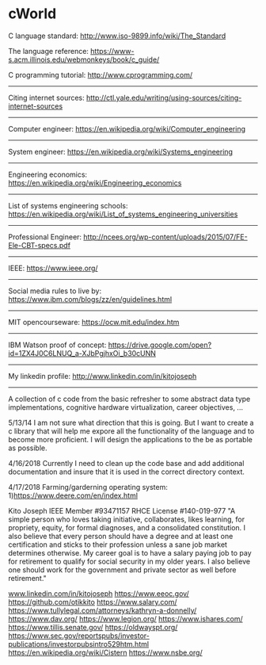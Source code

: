 cWorld
======

C language standard: http://www.iso-9899.info/wiki/The_Standard

The language reference: https://www-s.acm.illinois.edu/webmonkeys/book/c_guide/

C programming tutorial: http://www.cprogramming.com/

-----------------------------------------------------------------------------------------------------------
Citing internet sources: http://ctl.yale.edu/writing/using-sources/citing-internet-sources

-----------------------------------------------------------------------------------------------------------
Computer engineer: https://en.wikipedia.org/wiki/Computer_engineering

-----------------------------------------------------------------------------------------------------------

System engineer: https://en.wikipedia.org/wiki/Systems_engineering 

-----------------------------------------------------------------------------------------------------------

Engineering economics: https://en.wikipedia.org/wiki/Engineering_economics

-----------------------------------------------------------------------------------------------------------


List of systems engineering schools: https://en.wikipedia.org/wiki/List_of_systems_engineering_universities

-----------------------------------------------------------------------------------------------------------

Professional Engineer: http://ncees.org/wp-content/uploads/2015/07/FE-Ele-CBT-specs.pdf

-----------------------------------------------------------------------------------------------------------

IEEE: https://www.ieee.org/

-----------------------------------------------------------------------------------------------------------

Social media rules to live by: https://www.ibm.com/blogs/zz/en/guidelines.html

-----------------------------------------------------------------------------------------------------------

MIT opencourseware: https://ocw.mit.edu/index.htm

-----------------------------------------------------------------------------------------------------------

IBM Watson proof of concept: https://drive.google.com/open?id=1ZX4J0C6LNUQ_a-XJbPgjhxOi_b30cUNN

-----------------------------------------------------------------------------------------------------------

My linkedin profile: http://www.linkedin.com/in/kitojoseph

-----------------------------------------------------------------------------------------------------------

A collection of c code from the basic refresher to some abstract data type implementations, 
cognitive hardware virtualization, career objectives, ...

5/13/14 I am not sure what direction that this is going. But I want to create a c library that 
will help me expore all the functionality of the language and to become more proficient. I will
design the applications to the be as portable as possible.

4/16/2018 Currently I need to clean up the code base and add additional documentation and insure that it
is used in the correct directory context.

4/17/2018
Farming/garderning operating system:
1)https://www.deere.com/en/index.html

Kito Joseph
IEEE Member #93471157
RHCE License #140-019-977
"A simple person who loves taking initiative, collaborates, likes learning, for propriety, equity, for formal diagnoses, and a consolidated constitution.  I also believe that every person should have a degree and at least one certification and sticks to their profession unless a sane job market determines otherwise. My career goal is to have a salary paying job to pay for retirement to qualify for social security in my older years. I also believe one should work for the government and private sector as well before retirement."

www.linkedin.com/in/kitojoseph
https://www.eeoc.gov/
https://github.com/otikkito
https://www.salary.com/
https://www.tullylegal.com/attorneys/kathryn-a-donnelly/
https://www.dav.org/
https://www.legion.org/
https://www.ishares.com/
https://www.tillis.senate.gov/
https://oldwayspt.org/
https://www.sec.gov/reportspubs/investor-publications/investorpubsintro529htm.html
https://en.wikipedia.org/wiki/Cistern
https://www.nsbe.org/
